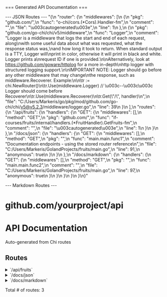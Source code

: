 === Generated API Documentation ===

--- JSON Routes ---
"{\n  \"router\": {\n    \"middlewares\": [\n      {\n        \"pkg\": \"github.com/\",\n        \"func\": \"o-chi/cors.(*Cors).Handler-fm\",\n        \"comment\": \"\",\n        \"file\": \"\\u003cautogenerated\\u003e\",\n        \"line\": 1\n      },\n      {\n        \"pkg\": \"github.com/go-chi/chi/v5/middleware\",\n        \"func\": \"Logger\",\n        \"comment\": \"Logger is a middleware that logs the start and end of each request, along\\nwith some useful data about what was requested, what the response status was,\\nand how long it took to return. When standard output is a TTY, Logger will\\nprint in color, otherwise it will print in black and white. Logger prints a\\nrequest ID if one is provided.\\n\\nAlternatively, look at https://github.com/goware/httplog for a more in-depth\\nhttp logger with structured logging support.\\n\\nIMPORTANT NOTE: Logger should go before any other middleware that may change\\nthe response, such as middleware.Recoverer. Example:\\n\\n\\tr := chi.NewRouter()\\n\\tr.Use(middleware.Logger)        // \\u003c--\\u003c\\u003c Logger should come before Recoverer\\n\\tr.Use(middleware.Recoverer)\\n\\tr.Get(\\\"/\\\", handler)\\n\",\n        \"file\": \"C:/Users/Markeris/go/pkg/mod/github.com/go-chi/chi/v5@v5.2.3/middleware/logger.go\",\n        \"line\": 39\n      }\n    ],\n    \"routes\": {\n      \"/api/fruits\": {\n        \"handlers\": {\n          \"GET\": {\n            \"middlewares\": [],\n            \"method\": \"GET\",\n            \"pkg\": \"github.com/\",\n            \"func\": \"if-courses/fruits/internal/handlers.(*FruitHandler).GetFruits-fm\",\n            \"comment\": \"\",\n            \"file\": \"\\u003cautogenerated\\u003e\",\n            \"line\": 1\n          }\n        }\n      },\n      \"/docs/json\": {\n        \"handlers\": {\n          \"GET\": {\n            \"middlewares\": [],\n            \"method\": \"GET\",\n            \"pkg\": \"\",\n            \"func\": \"main.main.func1\",\n            \"comment\": \"Documentation endpoints - using the stored router reference\\n\",\n            \"file\": \"C:/Users/Markeris/GolandProjects/fruits/main.go\",\n            \"line\": 91,\n            \"anonymous\": true\n          }\n        }\n      },\n      \"/docs/markdown\": {\n        \"handlers\": {\n          \"GET\": {\n            \"middlewares\": [],\n            \"method\": \"GET\",\n            \"pkg\": \"\",\n            \"func\": \"main.main.func2\",\n            \"comment\": \"\",\n            \"file\": \"C:/Users/Markeris/GolandProjects/fruits/main.go\",\n            \"line\": 97,\n            \"anonymous\": true\n          }\n        }\n      }\n    }\n  }\n}"

--- Markdown Routes ---
# github.com/yourproject/api

# API Documentation

Auto-generated from Chi routes

## Routes

<details>
<summary>`/api/fruits`</summary>

- [o-chi/cors.(*Cors).Handler-fm]()
- [Logger]()
- **/api/fruits**
    - _GET_
        - [if-courses/fruits/internal/handlers.(*FruitHandler).GetFruits-fm]()

</details>
<details>
<summary>`/docs/json`</summary>

- [o-chi/cors.(*Cors).Handler-fm]()
- [Logger]()
- **/docs/json**
    - _GET_
        - [main.main.func1]()

</details>
<details>
<summary>`/docs/markdown`</summary>

- [o-chi/cors.(*Cors).Handler-fm]()
- [Logger]()
- **/docs/markdown**
    - _GET_
        - [main.main.func2]()

</details>

Total # of routes: 3